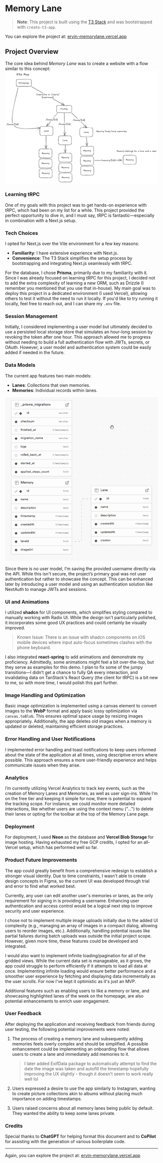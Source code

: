 # Memory Lane

> **Note**: This project is built using the [T3 Stack](https://create-t3.gg/) and was bootstrapped with `create-t3-app`.

You can explore the project at: [ervin-memorylane.vercel.app](https://ervin-memorylane.vercel.app)

## Project Overview

The core idea behind _Memory Lane_ was to create a website with a flow similar to this concept:
![Flow Illustration](image.png)

### Learning tRPC

One of my goals with this project was to get hands-on experience with tRPC, which had been on my list for a while. This project provided the perfect opportunity to dive in, and I must say, tRPC is fantastic—especially in combination with a Next.js setup.

### Tech Choices

I opted for Next.js over the Vite environment for a few key reasons:

- **Familiarity**: I have extensive experience with Next.js.
- **Convenience**: The T3 Stack simplifies the setup process by bootstrapping and integrating Next.js seamlessly with tRPC.

For the database, I chose **Prisma**, primarily due to my familiarity with it. Since I was already focused on learning tRPC for this project, I decided not to add the extra complexity of learning a new ORM, such as Drizzle (I remember you mentioned that you use that in-house). My main goal was to deploy this project in a dedicated environment (I used Vercel), allowing others to test it without the need to run it locally. If you'd like to try running it locally, feel free to reach out, and I can share my `.env` file.

### Session Management

Initially, I considered implementing a user model but ultimately decided to use a persisted local storage store that simulates an hour-long session by revoking the token after one hour. This approach allowed me to progress without needing to build a full authentication flow with JWTs, secrets, or OAuth. However, a user model and authentication system could be easily added if needed in the future.

### Data Models

The current app features two main models:

- **Lanes**: Collections that own memories.
- **Memories**: Individual records within lanes.

![alt text](image-1.png)

Since there is no user model, I’m saving the provided username directly via the API. While this isn't secure, the project’s primary goal was not user authentication but rather to showcase the concept. This can be enhanced later by introducing a user model and using an authentication solution like NextAuth to manage JWTs and sessions.

### UI and Animations

I utilized **shadcn** for UI components, which simplifies styling compared to manually working with Radix UI. While the design isn't particularly polished, it incorporates some good UX practices and could certainly be visually improved.

> Known Issue: There is an issue with shadcn components on iOS mobile devices where input auto-focus sometimes clashes with the phone keyboard.

I also integrated **react-spring** to add animations and demonstrate my proficiency. Admittedly, some animations might feel a bit over-the-top, but they serve as examples for this demo. I plan to fix some of the jumpy transitions—I didn’t get a chance to fully QA every interaction, and invalidating data on TanStack's React Query (the client for tRPC) is a bit new to me, so with more time, I would polish this part further.

### Image Handling and Optimization

Basic image optimization is implemented using a canvas element to convert images to the **WebP** format and apply basic lossy optimization via `canvas.toBlob`. This ensures optimal space usage by resizing images appropriately. Additionally, the app deletes old images when a memory is updated or deleted, maintaining efficient storage practices.

### Error Handling and User Notifications

I implemented error handling and toast notifications to keep users informed about the state of the application at all times, using descriptive errors where possible. This approach ensures a more user-friendly experience and helps communicate issues when they arise.

### Analytics

I’m currently utilizing Vercel Analytics to track key events, such as the creation of Memory Lanes and Memories, as well as user sign-ins. While I’m on the free tier and keeping it simple for now, there is potential to expand the tracking scope. For instance, we could monitor more detailed interactions, like whether users are using the context menu ("...") to delete their lanes or opting for the toolbar at the top of the Memory Lane page.

### Deployment

For deployment, I used **Neon** as the database and **Vercel Blob Storage** for image hosting. Having exhausted my free GCP credits, I opted for an all-Vercel setup, which has performed well so far.

### Product Future Improvements

The app could greatly benefit from a comprehensive redesign to establish a stronger visual identity. Due to time constraints, I wasn't able to create design concepts in Figma, so the current UI was developed through trial and error to find what worked best.

Currently, any user can edit another user's memories or lanes, as the only requirement for signing in is providing a username. Enhancing user authentication and access control would be a logical next step to improve security and user experience.

I chose not to implement multiple image uploads initially due to the added UI complexity (e.g., managing an array of images in a compact dialog, allowing users to reorder images, etc.). Additionally, handling potential issues like partial failures during batch uploads was outside the initial project scope. However, given more time, these features could be developed and integrated.

I would also want to implement infinite loading/pagination for all of the gridded views. While the current data set is manageable, as it grows, the app could struggle to perform efficiently if it attempts to load all data at once. Implementing infinite loading would ensure better performance and a smoother user experience by fetching and displaying data incrementally as the user scrolls. For now I've kept it optimistic as it's just an MVP.

Additional features such as enabling users to like a memory or lane, and showcasing highlighted lanes of the week on the homepage, are also potential enhancements to enrich user engagement.

### User Feedback

After deploying the application and receiving feedback from friends during user testing, the following potential improvements were noted:

1. The process of creating a memory lane and subsequently adding memories feels overly complex and should be simplified. A possible enhancement could be implementing an onboarding flow that allows users to create a lane and immediately add memories to it.

    > I later added ExifData package to automatically attempt to find the date the image was taken and autofill the timestamp hopefully improving the UX slightly - though it doesn't seem to work really well lol
2. Users expressed a desire to use the app similarly to Instagram, wanting to create picture collections akin to albums without placing much importance on adding timestamps.
3. Users raised concerns about all memory lanes being public by default. They wanted the ability to keep some lanes private.

### Credits

Special thanks to **ChatGPT** for helping format this document and to **CoPilot** for assisting with the generation of various boilerplate code.

---

Again, you can explore the project at: [ervin-memorylane.vercel.app](https://ervin-memorylane.vercel.app)
